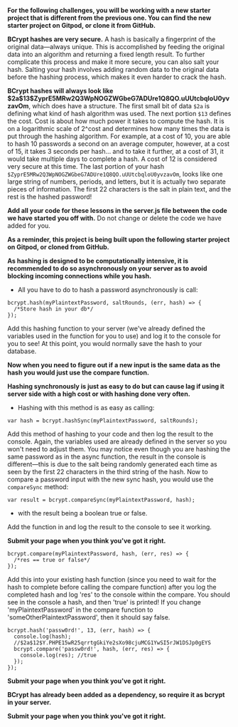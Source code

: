 <p><strong>For the following challenges, you will be working with a new starter project that is different from the previous one. You can find the new starter project on Gitpod, or clone it from GitHub.</strong></p>

<p><strong>BCrypt hashes are very secure.</strong>  
A hash is basically a fingerprint of the original data—always unique. This is accomplished by feeding the original data into an algorithm and returning a fixed length result. To further complicate this process and make it more secure, you can also salt your hash. Salting your hash involves adding random data to the original data before the hashing process, which makes it even harder to crack the hash.</p>

<p><strong>BCrypt hashes will always look like $2a$13$ZyprE5MRw2Q3WpNOGZWGbeG7ADUre1Q8QO.uUUtcbqloU0yvzavOm</strong>, which does have a structure. The first small bit of data <code>$2a</code> is defining what kind of hash algorithm was used. The next portion <code>$13</code> defines the cost. Cost is about how much power it takes to compute the hash. It is on a logarithmic scale of 2^cost and determines how many times the data is put through the hashing algorithm. For example, at a cost of 10, you are able to hash 10 passwords a second on an average computer, however, at a cost of 15, it takes 3 seconds per hash... and to take it further, at a cost of 31, it would take multiple days to complete a hash. A cost of 12 is considered very secure at this time. The last portion of your hash <code>$ZyprE5MRw2Q3WpNOGZWGbeG7ADUre1Q8QO.uUUtcbqloU0yvzavOm</code>, looks like one large string of numbers, periods, and letters, but it is actually two separate pieces of information. The first 22 characters is the salt in plain text, and the rest is the hashed password!</p>

<p><strong>Add all your code for these lessons in the server.js file between the code we have started you off with.</strong>  
Do not change or delete the code we have added for you.</p>

<p><strong>As a reminder, this project is being built upon the following starter project on Gitpod, or cloned from GitHub.</strong></p>

<p><strong>As hashing is designed to be computationally intensive, it is recommended to do so asynchronously on your server as to avoid blocking incoming connections while you hash.</strong></p>  
<ul>
  <li>All you have to do to hash a password asynchronously is call:</li>
</ul>
<pre><code>bcrypt.hash(myPlaintextPassword, saltRounds, (err, hash) => {
  /*Store hash in your db*/
});
</code></pre>
<p>Add this hashing function to your server (we've already defined the variables used in the function for you to use) and log it to the console for you to see! At this point, you would normally save the hash to your database.</p>

<p><strong>Now when you need to figure out if a new input is the same data as the hash you would just use the compare function.</strong></p>

<p><strong>Hashing synchronously is just as easy to do but can cause lag if using it server side with a high cost or with hashing done very often.</strong></p>  
<ul>
  <li>Hashing with this method is as easy as calling:</li>
</ul>
<pre><code>var hash = bcrypt.hashSync(myPlaintextPassword, saltRounds);
</code></pre>
<p>Add this method of hashing to your code and then log the result to the console. Again, the variables used are already defined in the server so you won't need to adjust them. You may notice even though you are hashing the same password as in the async function, the result in the console is different—this is due to the salt being randomly generated each time as seen by the first 22 characters in the third string of the hash. Now to compare a password input with the new sync hash, you would use the <code>compareSync</code> method:</p>
<pre><code>var result = bcrypt.compareSync(myPlaintextPassword, hash);
</code></pre>
<ul>
  <li>with the result being a boolean true or false.</li>
</ul>
<p>Add the function in and log the result to the console to see it working.</p>

<p><strong>Submit your page when you think you've got it right.</strong></p>

<pre><code>bcrypt.compare(myPlaintextPassword, hash, (err, res) => {
  /*res == true or false*/
});
</code></pre>
<p>Add this into your existing hash function (since you need to wait for the hash to complete before calling the compare function) after you log the completed hash and log 'res' to the console within the compare. You should see in the console a hash, and then 'true' is printed! If you change 'myPlaintextPassword' in the compare function to 'someOtherPlaintextPassword', then it should say false.</p>

<pre><code>bcrypt.hash('passw0rd!', 13, (err, hash) => {
  console.log(hash);
  //$2a$12$Y.PHPE15wR25qrrtgGkiYe2sXo98cjuMCG1YwSI5rJW1DSJp0gEYS
  bcrypt.compare('passw0rd!', hash, (err, res) => {
    console.log(res); //true
  });
});
</code></pre>

<p><strong>Submit your page when you think you've got it right.</strong></p>

<p><strong>BCrypt has already been added as a dependency, so require it as bcrypt in your server.</strong></p>

<p><strong>Submit your page when you think you've got it right.</strong></p>
